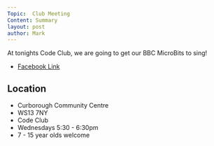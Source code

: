 ```yaml
---
Topic:  Club Meeting
Content: Summary
layout: post
author: Mark
---
```

At tonights Code Club, we are going to get our BBC MicroBits to sing!



* [Facebook Link](https://www.facebook.com/1481985248595237/posts/1990503637743393/)

## Location

* Curborough Community Centre
* WS13 7NY
* Code Club
* Wednesdays 5:30 - 6:30pm
* 7 - 15 year olds welcome

